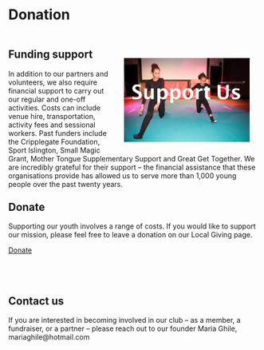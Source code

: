 <h1 style="margin-bottom:50px;">Donation</h1>


<img src="/images/Front_Dancing.jpg" alt="Front_Dancing" style="width: 50%; padding:20px; float:right;">

<h2 style=""> Funding support </h2>
In addition to our partners and volunteers, we also require financial support to carry out our regular and one-off activities. Costs can include venue hire, transportation, activity fees and sessional workers.
Past funders include the Cripplegate Foundation, Sport Islington, Small Magic Grant, Mother Tongue Supplementary Support and Great Get Together.
We are incredibly grateful for their support – the financial assistance that these organisations provide has allowed us to serve more than 1,000 young people over the past twenty years.










<h2 style="margin-top:25px;"> Donate </h2>

Supporting our youth involves a range of costs. If you would like to support our mission, please feel free to leave a donation on our Local Giving page.

<a href="https://localgiving.org/charity/eritrean-youth-club/">Donate</a>




</br>
<h2 style="margin-left:0px auto; margin-top:50px;"> Contact us </h2>
If you are interested in becoming involved in our club – as a member, a fundraiser, or a partner – please reach out to our founder Maria Ghile, mariaghile@hotmail.com
